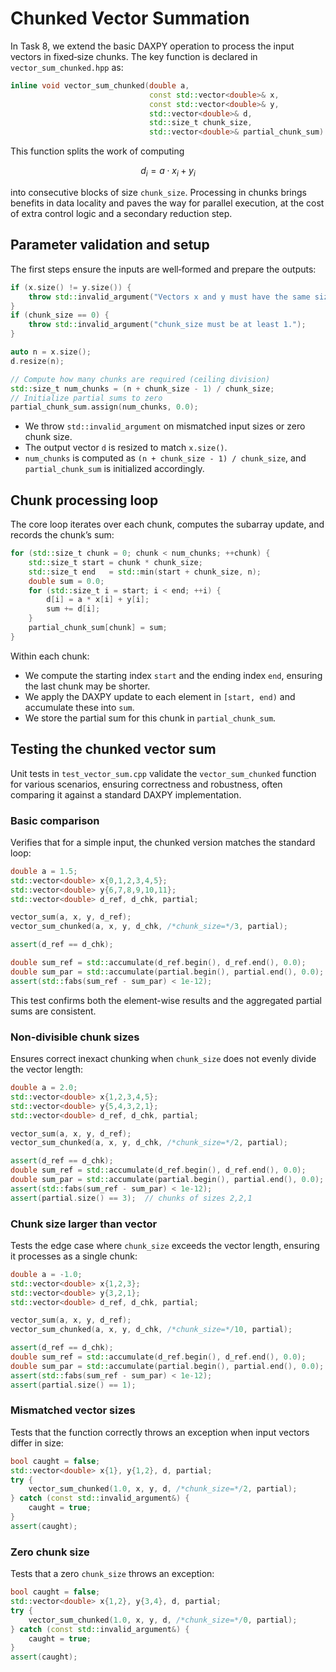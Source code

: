 # Chunked Vector Summation 

In Task 8, we extend the basic DAXPY operation to process the input vectors in fixed‐size chunks. The key function is declared in `vector_sum_chunked.hpp` as:

```cpp title="vector_sum_chunked.hpp"
inline void vector_sum_chunked(double a,
                               const std::vector<double>& x,
                               const std::vector<double>& y,
                               std::vector<double>& d,
                               std::size_t chunk_size,
                               std::vector<double>& partial_chunk_sum)
```

This function splits the work of computing 

$$
d_i = a \cdot x_i + y_i
$$

into consecutive blocks of size `chunk_size`. Processing in chunks brings benefits in data locality and paves the way for parallel execution, at the cost of extra control logic and a secondary reduction step.

## Parameter validation and setup

The first steps ensure the inputs are well‐formed and prepare the outputs:

```cpp title="vector_sum_chunked.hpp"
if (x.size() != y.size()) {
    throw std::invalid_argument("Vectors x and y must have the same size.");
}
if (chunk_size == 0) {
    throw std::invalid_argument("chunk_size must be at least 1.");
}

auto n = x.size();
d.resize(n);

// Compute how many chunks are required (ceiling division)
std::size_t num_chunks = (n + chunk_size - 1) / chunk_size;
// Initialize partial sums to zero
partial_chunk_sum.assign(num_chunks, 0.0);
```

- We throw `std::invalid_argument` on mismatched input sizes or zero chunk size.
- The output vector `d` is resized to match `x.size()`.
- `num_chunks` is computed as `(n + chunk_size - 1) / chunk_size`, and `partial_chunk_sum` is initialized accordingly.


## Chunk processing loop

The core loop iterates over each chunk, computes the subarray update, and records the chunk’s sum:

```cpp title="vector_sum_chunked.hpp"
for (std::size_t chunk = 0; chunk < num_chunks; ++chunk) {
    std::size_t start = chunk * chunk_size;
    std::size_t end   = std::min(start + chunk_size, n);
    double sum = 0.0;
    for (std::size_t i = start; i < end; ++i) {
        d[i] = a * x[i] + y[i];
        sum += d[i];
    }
    partial_chunk_sum[chunk] = sum;
}
```

Within each chunk:

- We compute the starting index `start` and the ending index `end`, ensuring the last chunk may be shorter.
- We apply the DAXPY update to each element in `[start, end)` and accumulate these into `sum`.
- We store the partial sum for this chunk in `partial_chunk_sum`.

## Testing the chunked vector sum

Unit tests in `test_vector_sum.cpp` validate the `vector_sum_chunked` function for various scenarios, ensuring correctness and robustness, often comparing it against a standard DAXPY implementation.

### Basic comparison

Verifies that for a simple input, the chunked version matches the standard loop:

```cpp title="test_vector_sum.cpp"
double a = 1.5;
std::vector<double> x{0,1,2,3,4,5};
std::vector<double> y{6,7,8,9,10,11};
std::vector<double> d_ref, d_chk, partial;

vector_sum(a, x, y, d_ref);
vector_sum_chunked(a, x, y, d_chk, /*chunk_size=*/3, partial);

assert(d_ref == d_chk);

double sum_ref = std::accumulate(d_ref.begin(), d_ref.end(), 0.0);
double sum_par = std::accumulate(partial.begin(), partial.end(), 0.0);
assert(std::fabs(sum_ref - sum_par) < 1e-12);
```

This test confirms both the element-wise results and the aggregated partial sums are consistent.

### Non-divisible chunk sizes

Ensures correct inexact chunking when `chunk_size` does not evenly divide the vector length:

```cpp title="test_vector_sum.cpp"
double a = 2.0;
std::vector<double> x{1,2,3,4,5};
std::vector<double> y{5,4,3,2,1};
std::vector<double> d_ref, d_chk, partial;

vector_sum(a, x, y, d_ref);
vector_sum_chunked(a, x, y, d_chk, /*chunk_size=*/2, partial);

assert(d_ref == d_chk);
double sum_ref = std::accumulate(d_ref.begin(), d_ref.end(), 0.0);
double sum_par = std::accumulate(partial.begin(), partial.end(), 0.0);
assert(std::fabs(sum_ref - sum_par) < 1e-12);
assert(partial.size() == 3);  // chunks of sizes 2,2,1
```

### Chunk size larger than vector

Tests the edge case where `chunk_size` exceeds the vector length, ensuring it processes as a single chunk:

```cpp title="test_vector_sum.cpp"
double a = -1.0;
std::vector<double> x{1,2,3};
std::vector<double> y{3,2,1};
std::vector<double> d_ref, d_chk, partial;

vector_sum(a, x, y, d_ref);
vector_sum_chunked(a, x, y, d_chk, /*chunk_size=*/10, partial);

assert(d_ref == d_chk);
double sum_ref = std::accumulate(d_ref.begin(), d_ref.end(), 0.0);
double sum_par = std::accumulate(partial.begin(), partial.end(), 0.0);
assert(std::fabs(sum_ref - sum_par) < 1e-12);
assert(partial.size() == 1);
```

### Mismatched vector sizes

Tests that the function correctly throws an exception when input vectors differ in size:

```cpp title="test_vector_sum.cpp"
bool caught = false;
std::vector<double> x{1}, y{1,2}, d, partial;
try {
    vector_sum_chunked(1.0, x, y, d, /*chunk_size=*/2, partial);
} catch (const std::invalid_argument&) {
    caught = true;
}
assert(caught);
```

### Zero chunk size

Tests that a zero `chunk_size` throws an exception:

```cpp title="test_vector_sum.cpp"
bool caught = false;
std::vector<double> x{1,2}, y{3,4}, d, partial;
try {
    vector_sum_chunked(1.0, x, y, d, /*chunk_size=*/0, partial);
} catch (const std::invalid_argument&) {
    caught = true;
}
assert(caught);
```